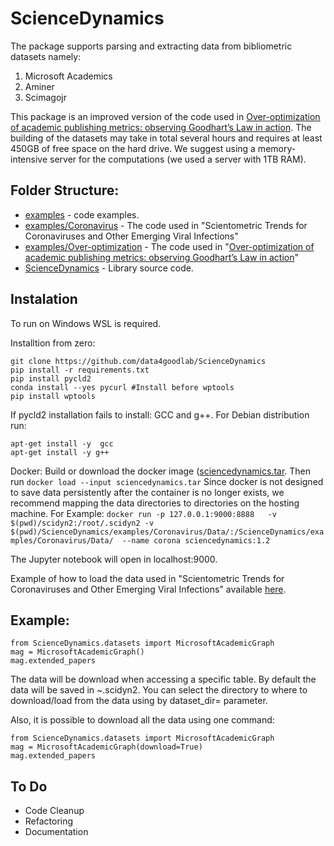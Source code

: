 # ScienceDynamics

The package supports parsing and extracting data from bibliometric datasets namely:
1. Microsoft Academics
2. Aminer
3. Scimagojr

This package is an improved version of the code used in [Over-optimization of academic publishing metrics: observing Goodhart’s Law in action](https://academic.oup.com/gigascience/article/8/6/giz053/5506490).
The building of the datasets may take in total several hours and requires at least 450GB of free space on the hard drive. We suggest using a memory-intensive server for the computations (we used a server with 1TB RAM).

## Folder Structure:
* [examples](https://github.com/data4goodlab/ScienceDynamics/tree/master/examples) - code examples.
* [examples/Coronavirus](https://github.com/data4goodlab/ScienceDynamics/tree/master/examples/Coronavirus) - The code used in "Scientometric Trends for Coronaviruses and Other Emerging Viral Infections"
* [examples/Over-optimization](https://github.com/data4goodlab/ScienceDynamics/tree/master/examples/Over-optimization) - The code used in "[Over-optimization of academic publishing metrics: observing Goodhart’s Law in action](https://academic.oup.com/gigascience/article/8/6/giz053/5506490)"
* [ScienceDynamics](https://github.com/data4goodlab/ScienceDynamics/tree/master/ScienceDynamics) - Library source code.


## Instalation
To run on Windows WSL is required.

Installtion from zero:
```
git clone https://github.com/data4goodlab/ScienceDynamics
pip install -r requirements.txt
pip install pycld2 
conda install --yes pycurl #Install before wptools
pip install wptools
```
If pycld2 installation fails to install: GCC and g++.
For Debian distribution run:
```
apt-get install -y  gcc
apt-get install -y g++
```

Docker:
Build or download the docker image ([sciencedynamics.tar](ftp://parrot.genomics.cn/gigadb/pub/10.5524/100001_101000/100772/sciencedynamics.tar).
Then run `docker load --input sciencedynamics.tar`
Since docker is not designed to save data persistently after the container is no longer exists, we recommend mapping the data directories to directories on the hosting machine.
For Example:
`docker run -p 127.0.0.1:9000:8888   -v $(pwd)/scidyn2:/root/.scidyn2 -v $(pwd)/ScienceDynamics/examples/Coronavirus/Data/:/ScienceDynamics/examples/Coronavirus/Data/  --name corona sciencedynamics:1.2`

The Jupyter notebook will open in localhost:9000.

Example of how to load the data used in "Scientometric Trends for Coronaviruses and Other Emerging Viral Infections" available [here](https://github.com/data4goodlab/ScienceDynamics/tree/master/examples/Coronavirus).

## Example:
```
from ScienceDynamics.datasets import MicrosoftAcademicGraph
mag = MicrosoftAcademicGraph()
mag.extended_papers
```
The data will be download when accessing a specific table.
By default the data will be saved in ~\.scidyn2.
You can select the directory to where to download/load from the data using by dataset_dir= parameter.

Also, it is possible to download all the data using one command:
```
from ScienceDynamics.datasets import MicrosoftAcademicGraph
mag = MicrosoftAcademicGraph(download=True)
mag.extended_papers
```


## To Do
* Code Cleanup
* Refactoring
* Documentation
